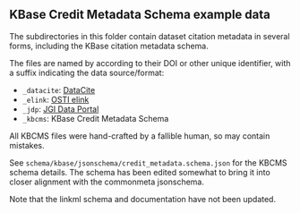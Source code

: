## KBase Credit Metadata Schema example data

The subdirectories in this folder contain dataset citation metadata in several forms, including the KBase citation metadata schema.

The files are named by according to their DOI or other unique identifier, with a suffix indicating the data source/format:

* `_datacite`: [DataCite](https://support.datacite.org/docs/api)
* `_elink`: [OSTI elink](https://www.osti.gov/elink/241-6api.jsp)
* `_jdp`: [JGI Data Portal](https://files.jgi.doe.gov/apidoc/)
* `_kbcms`: KBase Credit Metadata Schema

All KBCMS files were hand-crafted by a fallible human, so may contain mistakes.

See `schema/kbase/jsonschema/credit_metadata.schema.json` for the KBCMS schema details. The schema has been edited somewhat to bring it into closer alignment with the commonmeta jsonschema.

Note that the linkml schema and documentation have not been updated.
